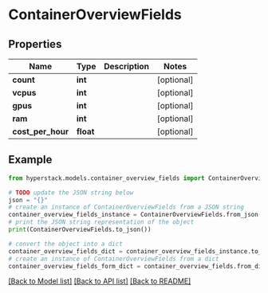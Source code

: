 # ContainerOverviewFields


## Properties

Name | Type | Description | Notes
------------ | ------------- | ------------- | -------------
**count** | **int** |  | [optional] 
**vcpus** | **int** |  | [optional] 
**gpus** | **int** |  | [optional] 
**ram** | **int** |  | [optional] 
**cost_per_hour** | **float** |  | [optional] 

## Example

```python
from hyperstack.models.container_overview_fields import ContainerOverviewFields

# TODO update the JSON string below
json = "{}"
# create an instance of ContainerOverviewFields from a JSON string
container_overview_fields_instance = ContainerOverviewFields.from_json(json)
# print the JSON string representation of the object
print(ContainerOverviewFields.to_json())

# convert the object into a dict
container_overview_fields_dict = container_overview_fields_instance.to_dict()
# create an instance of ContainerOverviewFields from a dict
container_overview_fields_form_dict = container_overview_fields.from_dict(container_overview_fields_dict)
```
[[Back to Model list]](../README.md#documentation-for-models) [[Back to API list]](../README.md#documentation-for-api-endpoints) [[Back to README]](../README.md)


